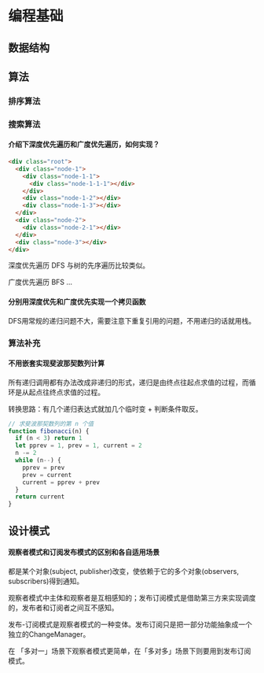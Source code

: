 # 编程基础


## 数据结构



## 算法

### 排序算法


### 搜索算法

#### 介绍下深度优先遍历和广度优先遍历，如何实现？

```html
<div class="root">
  <div class="node-1">
    <div class="node-1-1">
      <div class="node-1-1-1"></div>
    </div>
    <div class="node-1-2"></div>
    <div class="node-1-3"></div>
  </div>
  <div class="node-2">
    <div class="node-2-1"></div>
  </div>
  <div class="node-3"></div>
</div>
```

深度优先遍历 DFS 与树的先序遍历比较类似。

广度优先遍历 BFS ...

#### 分别用深度优先和广度优先实现一个拷贝函数

DFS用常规的递归问题不大，需要注意下重复引用的问题，不用递归的话就用栈。


### 算法补充

#### 不用嵌套实现斐波那契数列计算

所有递归调用都有办法改成非递归的形式，递归是由终点往起点求值的过程，而循环是从起点往终点求值的过程。

转换思路：有几个递归表达式就加几个临时变 + 判断条件取反。

```js
// 求斐波那契数列的第 n 个值
function fibonacci(n) {
  if (n < 3) return 1
  let pprev = 1, prev = 1, current = 2
  n -= 2
  while (n--) {
    pprev = prev
    prev = current
    current = pprev + prev
  }
  return current
}
```





## 设计模式

#### 观察者模式和订阅发布模式的区别和各自适用场景

都是某个对象(subject, publisher)改变，使依赖于它的多个对象(observers, subscribers)得到通知。

观察者模式中主体和观察者是互相感知的；发布订阅模式是借助第三方来实现调度的，发布者和订阅者之间互不感知。

发布-订阅模式是观察者模式的一种变体。发布订阅只是把一部分功能抽象成一个独立的ChangeManager。

在 「多对一」场景下观察者模式更简单，在「多对多」场景下则要用到发布订阅模式。

